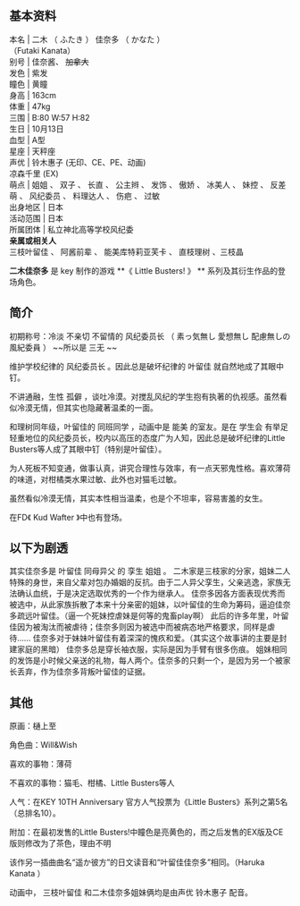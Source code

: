 **基本资料**  
---  
本名  |  二木  （  ふたき  ）  佳奈多  （  かなた  ）    
（Futaki Kanata）  
别号  |  佳奈酱、 ~~加拿大~~  
发色  |  紫发   
瞳色  |  黄瞳   
身高  |  163cm   
体重  |  47kg   
三围  |  B:80 W:57 H:82   
生日  |  10月13日   
血型  |  A型   
星座  |  天秤座   
声优  |  铃木惠子  (无印、CE、PE、动画)   
凉森千里  (EX)  
萌点  |  姐姐  、  双子  、  长直  、  公主辫  、  发饰  、  傲娇  、  冰美人  、  妹控  、  反差萌  、  风纪委员  、  料理达人  、  伤疤  、  过敏   
出身地区  |  日本   
活动范围  |  日本   
所属团体  |  私立神北高等学校风纪委   
**亲属或相关人**  
三枝叶留佳  、  阿酱前辈  、  能美库特莉亚芙卡  、  直枝理树  、三枝晶  
  
**二木佳奈多** 是  key  制作的游戏 **《 Little Busters!  》 ** 系列及其衍生作品的登场角色。

##  简介

初期称号：冷淡 不亲切 不留情的  风纪委员长  （  素っ気無し 愛想無し 配慮無しの風紀委員  ） ~~所以是 三无  ~~

维护学校纪律的  风纪委员长  。因此总是破坏纪律的  叶留佳  就自然地成了其眼中钉。

不讲通融，生性  孤僻  ，谈吐冷漠。对搅乱风纪的学生抱有执著的仇视感。虽然看似冷漠无情，但其实也隐藏著温柔的一面。

和理树同年级，叶留佳的  同班同学  ，动画中是  能美  的室友。是在  学生会
有举足轻重地位的风纪委员长，校内以高压的态度广为人知，因此总是破坏纪律的Little Busters等人成了其眼中钉（特别是叶留佳）。

为人死板不知变通，做事认真，讲究合理性与效率，有一点天邪鬼性格。喜欢薄荷的味道，对柑橘类水果过敏、此外也对猫毛过敏。

虽然看似冷漠无情，其实本性相当温柔，也是个不坦率，容易害羞的女生。

在FD《  Kud Wafter  》中也有登场。

以下为剧透  
---  
其实佳奈多是  叶留佳  同母异父  的  孪生  姐姐  。
二木家是三枝家的分家，姐妹二人特殊的身世，来自父辈对包办婚姻的反抗。由于二人异父孪生，父亲逃逸，家族无法确认血统，于是决定选取优秀的一个作为继承人。
佳奈多因各方面表现优秀而被选中，从此家族拆散了本来十分亲密的姐妹，以叶留佳的生命为筹码，逼迫佳奈多疏远叶留佳。（逼一个死妹控虐妹是何等的鬼畜play啊）
此后的许多年里，叶留佳因为被淘汰而被虐待；佳奈多则因为被选中而被病态地严格要求，同样是虐待……
佳奈多对于妹妹叶留佳有着深深的愧疚和爱。（其实这个故事讲的主要是封建家庭的黑暗）  佳奈多总是穿长袖衣服，实际是因为手臂有很多伤痕。
姐妹相同的发饰是小时候父亲送的礼物，每人两个。佳奈多的只剩一个，是因为另一个被家长丢弃，作为佳奈多背叛叶留佳的证据。  
  
##  其他

原画：樋上至

角色曲：Will&Wish

喜欢的事物：薄荷

不喜欢的事物：猫毛、柑橘、Little Busters等人

人气：在KEY 10TH Anniversary 官方人气投票为《Little Busters》系列之第5名（总排名10）。

附加：在最初发售的Little Busters!中瞳色是亮黄色的，而之后发售的EX版及CE版则修改为了茶色，理由不明

该作另一插曲曲名“遥か彼方”的日文读音和“叶留佳佳奈多”相同。（Haruka Kanata ）

动画中，  三枝叶留佳  和二木佳奈多姐妹俩均是由声优  铃木惠子  配音。